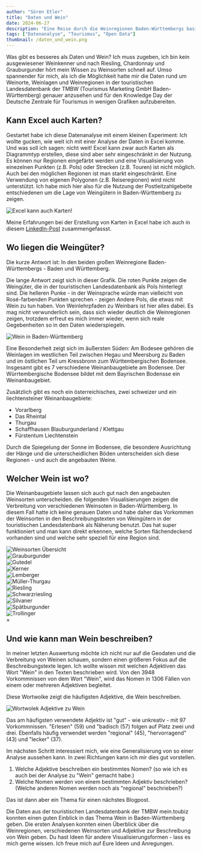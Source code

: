 ```yaml
---
author: "Sören Etler"
title: "Daten und Wein"
date: 2024-06-27
description: "Eine Reise durch die Weinregionen Baden-Württembergs basierend auf einer Datenanalyse der touristischen Landesdatenbank."
tags: ["Datenanalyse", "Tourismus", "Open Data"]
thumbnail: /daten_und_wein.png
---
```


Was gibt es besseres als Daten und Wein? Ich muss zugeben, ich bin kein ausgewiesener Weinkenner und nach Riesling, Chardonnay und Grauburgunder hört mein Wissen zu Weinsorten schnell auf.
Umso spannender für mich, als ich die Möglichkeit hatte mir die Daten rund um Weinorte, Weinlagen und Weinregionen in der touristischen Landesdatenbank der TMBW (Tourismus Marketing GmbH Baden-Württemberg) genauer anzusehen und für den Knowledge Day der Deutsche Zentrale für Tourismus in wenigen Grafiken aufzubereiten.

## Kann Excel auch Karten?
Gestartet habe ich diese Datenanalyse mit einem kleinen Experiment: Ich wollte gucken, wie weit ich mit einer Analyse der Daten in Excel komme. Und was soll ich sagen: nicht weit! Excel kann zwar auch Karten als Diagrammtyp erstellen, diese sind aber sehr eingeschränkt in der Nutzung. Es können nur Regionen eingefärbt werden und eine Visualisierung von einezelnen Punkten (z.B. PoIs) oder Strecken (z.B. Touren) ist nicht möglich. Auch bei den möglichen Regionen ist man starkt eingeschränkt. Eine Verwendung von eigenen Polygonen (z.B. Reiseregionen) wird nicht unterstützt. Ich habe mich hier also für die Nutzung der Postleitzahlgebeite entschiedenen um die Lage von Weingütern in Baden-Württemberg zu zeigen.

![Excel kann auch Karten!](/weingüter_in_excel.png)

Meine Erfahrungen bei der Erstellung von Karten in Excel habe ich auch in diesem [LinkedIn-Post]( https://www.linkedin.com/posts/soeren-etler_diese-karte-habe-ich-in-excel-erstellt-activity-7200843206261960704-DdtH) zusammengefassst.

## Wo liegen die Weingüter?
Die kurze Antwort ist: In den beiden großen Weinregione Baden-Württembergs - Baden und Württemberg.

Die lange Antwort zeigt sich in dieser Grafik. Die roten Punkte zeigen die Weingüter, die in der touristischen Landesdatenbank als PoIs hinterlegt sind. Die helleren Punke - in der Weinsprache würde man vielleicht von Rosé-farbenden Punkten sprechen - zeigen Andere PoIs, die etwas mit Wein zu tun haben. Von Weinlehrpfaden zu Weinbars ist hier alles dabei. Es mag nicht verwunderlich sein, dass sich wieder deutlich die Weinregionen zeigen, trotzdem erfreut es mich immer wieder, wenn sich reale Gegebenheiten so in den Daten wiederspiegeln.

![Wein in Baden-Württemberg](/wein_in_bw.png)

Eine Besonderheit zeigt sich im äußersten Süden: Am Bodesee gehören die Weinlagen im westlichen Teil zwischen Hegau und Meersburg zu Baden und im östlichen Teil um Kressbronn zum Württembergischen Bodensee. Insgesamt gibt es 7 verschiedene Weinanbaugebiete am Bodensee. Der Würrtembergische Bodensee bildet mit dem Bayrischen Bodensse ein Weinanbaugebiet.

Zusätzlich gibt es noch ein österreichisches, zwei schweizer und ein liechtensteiner Weinanbaugebiete:
- Vorarlberg
- Das Rheintal
- Thurgau
- Schaffhausen Blauburgunderland / Klettgau
- Fürstentum Liechtenstein

Durch die Spiegelung der Sonne im Bodensee, die besondere Ausrichtung der Hänge und die unterscheidlichen Böden unterscheiden sich diese Regionen - und auch die angebauten Weine.

## Welcher Wein ist wo?
Die Weinanbaugebiete lassen sich auch gut nach den angebauten Weinsorten unterscheiden. die folgenden Visualisierungen zeigen die Verbreitung von verschiedenen Weinsoten in Baden-Württemberg. In diesem Fall hatte ich keine genauen Daten und habe daher das Vorkommen der Weinsorten in den Beschreibungstexten von Weingütern in der touristischen Landesdatenbank als Näherung benutzt. Das hat super funktioniert und man kann direkt erkennen, welche Sorten flächendeckend vorhanden sind und welche sehr speziell für eine Region sind.

<link rel="stylesheet" href="/gallery.css">
<script src="/gallery.js"></script>

<!-- The grid: four columns -->
<div class="row">
  <div class="column">
    <img src="/weinsorten.png" alt="Weinsorten Übersicht" onclick="myFunction(this);">
  </div>
  <div class="column">
    <img src="/wein/Grauburgunder.png" alt="Grauburgunder" onclick="myFunction(this);">
  </div>
  <div class="column">
    <img src="/wein/Gutedel.png" alt="Gutedel" onclick="myFunction(this);">
  </div>
  <div class="column">
    <img src="/wein/Kerner.png" alt="Kerner" onclick="myFunction(this);">
  </div>
  <div class="column">
    <img src="/wein/Lemberger.png" alt="Lemberger" onclick="myFunction(this);">
  </div>
  <div class="column">
    <img src="/wein/Mueller-Thurgau.png" alt="Müller-Thurgau" onclick="myFunction(this);">
  </div>
  <div class="column">
    <img src="/wein/Riesling.png" alt="Riesling" onclick="myFunction(this);">
  </div>
  <div class="column">
    <img src="/wein/Schwarzriesling.png" alt="Schwarzriesling" onclick="myFunction(this);">
  </div>
  <div class="column">
    <img src="/wein/Silvaner.png" alt="Silvaner" onclick="myFunction(this);">
  </div>
  <div class="column">
    <img src="/wein/Spaetburgunder.png" alt="Spätburgunder" onclick="myFunction(this);">
  </div>
  <div class="column">
    <img src="/wein/Trollinger.png" alt="Trollinger" onclick="myFunction(this);">
  </div>
</div>

<!-- The expanding image container -->
<div class="container">
  <!-- Close the image -->
  <span onclick="this.parentElement.style.display='none'" class="closebtn">&times;</span>

  <!-- Expanded image -->
  <img id="expandedImg" style="width:100%">

  <!-- Image text -->
  <div id="imgtext"></div>
</div>

## Und wie kann man Wein beschreiben?
In meiner letzten Auswertung möchte ich nicht nur auf die Geodaten und die Verbreitung von Weinen schauen, sondern einen größeren Fokus auf die Beschreibungstexte legen. Ich wollte wissen mit welchen Adjektiven das Wort "Wein" in den Texten beschrieben wird. Von den 3948 Vorkommnissen von dem Wort "Wein", wird das Nomen in 1306 Fällen von einem oder mehreren Adjektiven begleitet.

Diese Wortwolke zeigt die häufigsten Adjektive, die Wein beschreiben.

![Wortwolek Adjektive zu Wein](/wein_wortwolke.png)

Das am häufigsten verwendete Adjektiv ist "gut" - wie unkreativ - mit 97 Vorkommnissen. "Erlesen" (59) und "badisch (57) folgen auf Platz zwei und drei. Ebenfalls häufig verwendet werden "regional" (45), "hervorragend" (43) und "lecker" (37).

Im nächsten Schritt interessiert mich, wie eine Generalisierung von so einer Analyse aussehen kann. In zwei Richtungen kann ich mir dies gut vorstellen.

1. Welche Adjektive beschreiben ein bestimmtes Nomen? (so wie ich es auch bei der Analyse zu "Wein" gemacht habe.)
2. Welche Nomen werden von einem bestimmten Adjektiv beschrieben? (Welche anderen Nomen werden noch als "regional" beschrieben?)

Das ist dann aber ein Thema für einen nächstes Blogpost.

Die Daten aus der touristischen Landesdatenbank der TMBW mein.toubiz konnten einen guten Einblick in das Thema Wein in Baden-Württemberg geben. Die ersten Analysen konnten einen Überblick über die Weinregionen, verschiedenen Weinsorten und Adjektive zur Beschreibung von Wein geben. Du hast Ideen für andere Visualisierungsformen - lass es mich gerne wissen. Ich freue mich auf Eure Ideen und Anregungen. 